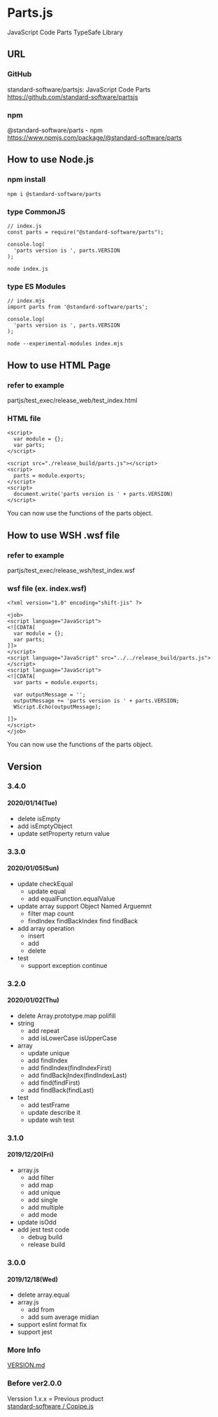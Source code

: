 # Parts.js
JavaScript Code Parts TypeSafe Library

## URL

### GitHub
standard-software/partsjs: JavaScript Code Parts  
https://github.com/standard-software/partsjs

### npm
@standard-software/parts - npm  
https://www.npmjs.com/package/@standard-software/parts

## How to use Node.js

### npm install
    npm i @standard-software/parts

### type CommonJS

```
// index.js
const parts = require("@standard-software/parts");

console.log(
  'parts version is ', parts.VERSION
);
```
    node index.js

### type ES Modules

```
// index.mjs
import parts from '@standard-software/parts';

console.log(
  'parts version is ', parts.VERSION
);
```
    node --experimental-modules index.mjs

## How to use HTML Page

### refer to example
partjs/test_exec/release_web/test_index.html

### HTML file

```
<script>
  var module = {};
  var parts;
</script>

<script src="./release_build/parts.js"></script>
<script>
  parts = module.exports;
</script>
<script>
  document.write('parts version is ' + parts.VERSION)
</script>
```

You can now use the functions of the parts object.

## How to use WSH .wsf file

### refer to example
partjs/test_exec/release_wsh/test_index.wsf

### wsf file (ex. index.wsf)

```
<?xml version="1.0" encoding="shift-jis" ?>

<job>
<script language="JavaScript">
<![CDATA[
  var module = {};
  var parts;
]]>
</script>
<script language="JavaScript" src="../../release_build/parts.js"></script>
<script language="JavaScript">
<![CDATA[
  var parts = module.exports;

  var outputMessage = '';
  outputMessage += 'parts version is ' + parts.VERSION;
  WScript.Echo(outputMessage);

]]>
</script>
</job>
```

You can now use the functions of the parts object.


## Version

### 3.4.0
#### 2020/01/14(Tue)
- delete isEmpty
- add isEmptyObject
- update setProperty return value

### 3.3.0
#### 2020/01/05(Sun)
- update checkEqual
  - update equal
  - add equalFunction.equalValue
- update array support Object Named Arguemnt
  - filter map count
  - findIndex findBackIndex find findBack
- add array operation
  - insert
  - add
  - delete
- test
  - support exception continue

### 3.2.0
#### 2020/01/02(Thu)
- delete Array.prototype.map polifill
- string
  - add repeat
  - add isLowerCase isUpperCase
- array
  - update unique
  - add findIndex
  - add findIndex(findIndexFirst)
  - add findBackjIndex(findIndexLast)
  - add find(findFirst)
  - add findBack(findLast)
- test
  - add testFrame
  - update describe it
  - update wsh test

### 3.1.0
#### 2019/12/20(Fri)
- array.js
  - add filter
  - add map
  - add unique
  - add single
  - add multiple
  - add mode
- update isOdd
- add jest test code
  - debug build
  - release build

### 3.0.0
#### 2019/12/18(Wed)
- delete array.equal
- array.js
  - add from
  - add sum average midian
- support eslint format fix
- support jest

### More Info
[VERSION.md](./VERSION.md)


### Before ver2.0.0
Verssion 1.x.x = Previous product  
[standard-software / Copipe.js](https://github.com/standard-software/copipejs)
